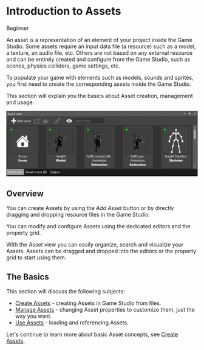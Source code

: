 # Introduction to Assets

<span class="label label-doc-level">Beginner</span>

An asset is a representation of an element of your project inside the Game Studio. 
Some assets require an input data file (a resource) such as a model, a texture, an audio file, etc. 
Others are not based on any external resource and can be entirely created and configure from the Game Studio, 
such as scenes, physics colliders, game settings, etc.

To populate your game with elements such as models, sounds and sprites, 
you first need to create the corresponding assets inside the Game Studio.

This section will explain you the basics about Asset creation, management and usage.

![Different types of assets displayed in the *Asset view* tab](media/asset-creation-asset-view-tab-knight.png)

## Overview

You can create Assets by using the _Add Asset_ button or by directly dragging and dropping resource files in the Game Studio.

You can modify and configure Assets using the dedicated editors and the property grid.

With the Asset view you can easily organize, search and visualize your Assets. 
Assets can be dragged and dropped into the editors or the property grid to start using them. 

## The Basics

This section will discuss the following subjects:

* [Create Assets](create-assets.md) - creating Assets in Game Studio from files.
* [Manage Assets](manage-assets.md) - changing Asset properties to customize them, just the way you want.
* [Use Assets](use-assets.md) - loading and referencing Assets.

Let's continue to learn more about basic Asset concepts, see [Create Assets](create-assets.md).

<!---
## Going Further
For more advanced topics, please refer to [Assets](/manual/game-studio/assets.md) in the Game Studio documentation.
-->